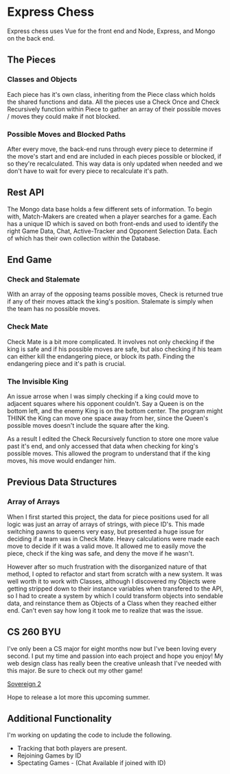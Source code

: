 # Express Chess

Express chess uses Vue for the front end and Node, Express, and Mongo on the back end.

## The Pieces
### Classes and Objects
Each piece has it's own class, inheriting from the Piece class which holds the shared functions and data. All the pieces use a Check Once and Check Recursively function within Piece to gather an array of their possible moves / moves they could make if not blocked. 
### Possible Moves and Blocked Paths
After every move, the back-end runs through every piece to determine if the move's start and end are included in each pieces possible or blocked, if so they're recalculated. This way data is only updated when needed and we don't have to wait for every piece to recalculate it's path.

## Rest API

The Mongo data base holds a few different sets of information. To begin with, Match-Makers are created when a player searches for a game. Each has a unique ID which is saved on both front-ends and used to identify the right Game Data, Chat, Active-Tracker and Opponent Selection Data. Each of which has their own collection within the Database.

## End Game
### Check and Stalemate
With an array of the opposing teams possible moves, Check is returned true if any of their moves attack the king's position. Stalemate is simply when the team has no possible moves.
### Check Mate
Check Mate is a bit more complicated. It involves not only checking if the king is safe and if his possible moves are safe, but also checking if his team can either kill the endangering piece, or block its path. Finding the endangering piece and it's path is crucial. 
### The Invisible King
An issue arrose when I was simply checking if a king could move to adjacent squares where his opponent couldn't. Say a Queen is on the bottom left, and the enemy King is on the bottom center. The program might THINK the King can move one space away from her, since the Queen's possible moves doesn't include the square after the king.

As a result I edited the Check Recursively function to store one more value past it's end, and only accessed that data when checking for king's possible moves. This allowed the program to understand that if the king moves, his move would endanger him.

## Previous Data Structures
### Array of Arrays
When I first started this project, the data for piece positions used for all logic was just an array of arrays of strings, with piece ID's. This made switching pawns to queens very easy, but presented a huge issue for deciding if a team was in Check Mate. Heavy calculations were made each move to decide if it was a valid move. It allowed me to easily move the piece, check if the king was safe, and deny the move if he wasn't.

However after so much frustration with the disorganized nature of that method, I opted to refactor and start from scratch with a new system. It was well worth it to work with Classes, although I discovered my Objects were getting stripped down to their instance variables when transfered to the API, so I had to create a system by which I could transform objects into sendable data, and reinstance them as Objects of a Class when they reached either end. Can't even say how long it took me to realize that was the issue.

## CS 260 BYU
I've only been a CS major for eight months now but I've been loving every second. I put my time and passion into each project and hope you enjoy! My web design class has really been the creative unleash that I've needed with this major. Be sure to check out my other game!

[Sovereign 2](http://sovereign2.andrewdanielyoung.com/)

Hope to release a lot more this upcoming summer.

## Additional Functionality

I'm working on updating the code to include the following.

- Tracking that both players are present.
- Rejoining Games by ID
- Spectating Games - (Chat Available if joined with ID)
